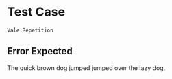 # Test Case

    Vale.Repetition

## Error Expected

The quick brown dog jumped jumped over the lazy dog.
